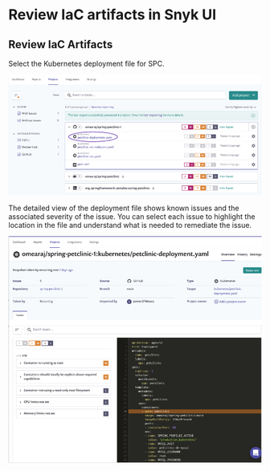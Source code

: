 # Review IaC artifacts in Snyk UI

## Review IaC Artifacts

Select the Kubernetes deployment file for SPC.

![](../../../../.gitbook/assets/iac_project_view.png)

The detailed view of the deployment file shows known issues and the associated severity of the issue. You can select each issue to highlight the location in the file and understand what is needed to remediate the issue.

![](../../../../.gitbook/assets/iac_project_view_detail.png)

